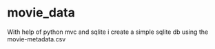 # movie_data
With help of python  mvc and sqlite i create a simple sqlite db using the movie-metadata.csv

